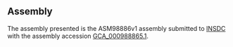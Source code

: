 

Assembly
--------

The assembly presented is the ASM98886v1 assembly submitted to
[INSDC](http://www.insdc.org) with the assembly accession
[GCA\_000988865.1](http://www.ebi.ac.uk/ena/data/view/GCA_000988865.1).
